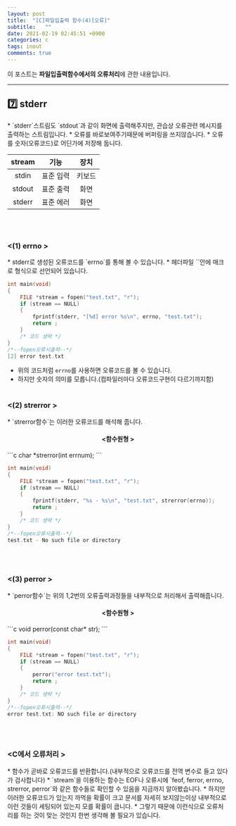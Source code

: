 ```yaml
---
layout: post
title:  "[C]파일입출력 함수(4)[오류]"
subtitle:   ""
date: 2021-02-19 02:45:51 +0900
categories: c
tags: inout
comments: true
---
```


이 포스트는 **파일입출력함수에서의 오류처리**에 관한 내용입니다.

* * *
<h2>7️⃣ stderr</h2>
* `stderr`스트림도 `stdout`과 같이 화면에 출력해주지만, 관습상 오류관련 메시지를 출력하는 스트림입니다.
* 오류를 바로보여주기때문에 버퍼링을 쓰지않습니다.
* 오류를 숫자(오류코드)로 어딘가에 저장해 둡니다.

|stream|기능|장치|
|:--:|:--:|:--:|
|stdin|표준 입력|키보드|
|stdout|표준 출력|화면|
|stderr|표준 에러|화면|

<br /><br />
<h3 align="left">&#60;(1) errno &#62;</h3>
* stderr로 생성된 오류코드를 `errno`를 통해 볼 수 있습니다.
* 헤더파일 `<errno.h>`안에 매크로 형식으로 선언되어 있습니다.

```c
int main(void)
{
    FILE *stream = fopen("test.txt", "r");
    if (stream == NULL)
    {
        fprintf(stderr, "[%d] error %s\n", errno, "test.txt");
        return ;
    }
    /* 코드 생략 */
}
/*--fopen오류시출력--*/
[2] error test.txt
```

* 위의 코드처럼 `errno`를 사용하면 오류코드를 볼 수 있습니다.
* 하지만 숫자의 의미를 모릅니다.(컴파일러마다 오류코드구현이 다르기까지함)
<br /><br />
<h3 align="left">&#60;(2) strerror &#62;</h3>
* `strerror함수`는 이러한 오류코드를 해석해 줍니다.
<h4 align="middle">&#60;함수원형 &#62;</h4>
```c
char *strerror(int errnum);
```

```c
int main(void)
{
    FILE *stream = fopen("test.txt", "r");
    if (stream == NULL)
    {
        fprintf(stderr, "%s - %s\n", "test.txt", strerror(errno));
        return ;
    }
    /* 코드 생략 */
}
/*--fopen오류시출력--*/
test.txt - No such file or directory
```
<br /><br />
<h3 align="left">&#60;(3) perror &#62;</h3>
* `perror함수`는 위의 1,2번의 오류출력과정들을 내부적으로 처리해서 출력해줍니다.
<h4 align="middle">&#60;함수원형 &#62;</h4>
```c
void perror(const char* str);
```

```c
int main(void)
{
    FILE *stream = fopen("test.txt", "r");
    if (stream == NULL)
    {
        perror("error test.txt");
        return ;
    }
    /* 코드 생략 */
}
/*--fopen오류시출력--*/
error test.txt: NO such file or directory
```
<br /><br />
<h3 align="left">&#60;C에서 오류처리 &#62;</h3>
* 함수가 곧바로 오류코드를 반환합니다.(내부적으로 오류코드를 전역 변수로 들고 있다가 검사합니다)
* `stream`을 이용하는 함수는 EOF나 오류시에 `feof, ferror, errno, strerror, perror`와 같은 함수들로 확인할 수 있음을 지금까지 알아봤습니다. 
* 하지만 이러한 오류코드가 있는지 까먹을 확률이 크고 문서를 자세히 보지않는이상 내부적으로 이런 것들이 세팅되어 있는지 모를 확률이 큽니다.
* 그렇기 때문에 이런식으로 오류처리를 하는 것이 맞는 것인지 한번 생각해 볼 필요가 있습니다.